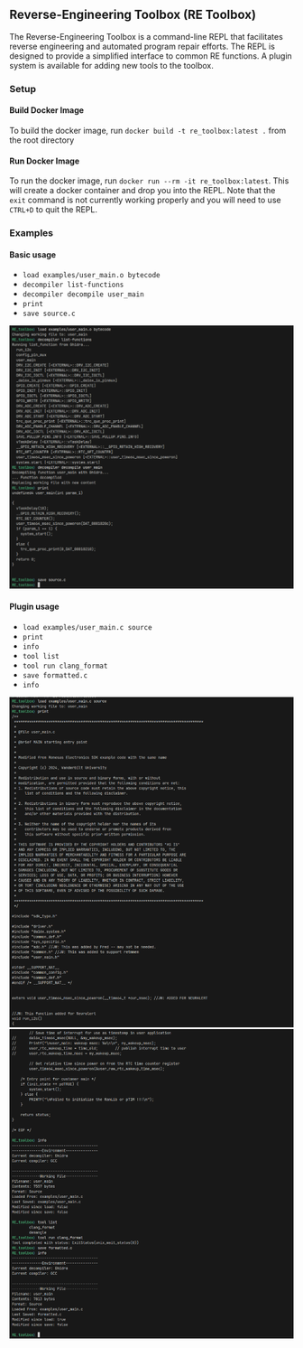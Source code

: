 ## Reverse-Engineering Toolbox (RE Toolbox)

The Reverse-Engineering Toolbox is a command-line REPL that facilitates reverse engineering and automated program repair efforts.
The REPL is designed to provide a simplified interface to common RE functions.
A plugin system is available for adding new tools to the toolbox. 

### Setup

#### Build Docker Image
To build the docker image, run `docker build -t re_toolbox:latest .` from the root directory

#### Run Docker Image
To run the docker image, run `docker run --rm -it re_toolbox:latest`.
This will create a docker container and drop you into the REPL.
Note that the `exit` command is not currently working properly and you will need to 
use `CTRL+D` to quit the REPL.

### Examples

#### Basic usage

- `load examples/user_main.o bytecode`
- `decompiler list-functions`
- `decompiler decompile user_main`
- `print`
- `save source.c`

![Basic Example Output](screenshots/basic_example.png)

#### Plugin usage

- `load examples/user_main.c source`
- `print`
- `info`
- `tool list`
- `tool run clang_format`
- `save formatted.c`
- `info`

![Plugin Example Output Pt1](screenshots/plugin_example_1.png)
![Plugin Example Output Pt2](screenshots/plugin_example_2.png)
